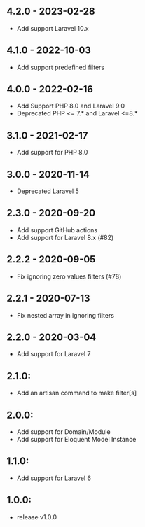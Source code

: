 ## 4.2.0 - 2023-02-28
 - Add support Laravel 10.x
## 4.1.0 - 2022-10-03
 - Add support predefined filters
## 4.0.0 - 2022-02-16
- Add Support PHP 8.0 and Laravel 9.0
- Deprecated PHP <= 7.* and Laravel <=8.*

## 3.1.0 - 2021-02-17
- Add support for PHP 8.0

## 3.0.0 - 2020-11-14
 - Deprecated Laravel 5

## 2.3.0 - 2020-09-20
 - Add support GitHub actions
 - Add support for Laravel 8.x (#82)

## 2.2.2 - 2020-09-05
 - Fix ignoring zero values filters (#78)

## 2.2.1 - 2020-07-13
 - Fix nested array in ignoring filters

## 2.2.0 - 2020-03-04
 - Add support for Laravel 7

## 2.1.0:
 - Add an artisan command to make filter[s]

## 2.0.0:
- Add support for Domain/Module
- Add support for Eloquent Model Instance

## 1.1.0:
 - Add support for Laravel 6

## 1.0.0:
 - release v1.0.0
